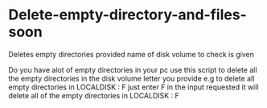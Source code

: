 # Delete-empty-directory-and-files-soon
Deletes empty directories  provided name of disk volume to check is given

Do you have alot of empty directories in your pc
use this script to delete all the empty directories in the disk volume letter you provide
e.g to delete all empty directories in LOCALDISK : F
    just enter F in the input requested
     it will delete all of the empty directories in LOCALDISK : F

